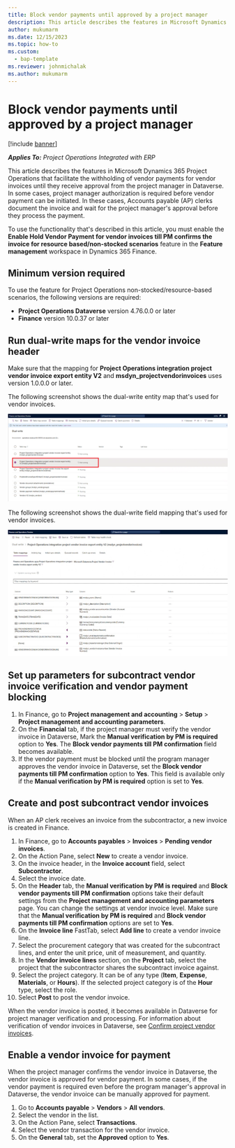 ```yaml
---
title: Block vendor payments until approved by a project manager
description: This article describes the features in Microsoft Dynamics 365 Project Operations that facilitate the withholding of vendor payments for vendor invoices until they receive approval from the project manager in Dataverse.
author: mukumarm
ms.date: 12/15/2023
ms.topic: how-to
ms.custom: 
  - bap-template
ms.reviewer: johnmichalak 
ms.author: mukumarm
---
```


# Block vendor payments until approved by a project manager

[!include [banner](../../includes/dataverse-preview.md)]

_**Applies To:** Project Operations Integrated with ERP_

This article describes the features in Microsoft Dynamics 365 Project Operations that facilitate the withholding of vendor payments for vendor invoices until they receive approval from the project manager in Dataverse. In some cases, project manager authorization is required before vendor payment can be initiated. In these cases, Accounts payable (AP) clerks document the invoice and wait for the project manager's approval before they process the payment.

To use the functionality that's described in this article, you must enable the **Enable Hold Vendor Payment for vendor invoices till PM confirms the invoice for resource based/non-stocked scenarios** feature in the **Feature management** workspace in Dynamics 365 Finance.

## Minimum version required

To use the feature for Project Operations non-stocked/resource-based scenarios, the following versions are required:

- **Project Operations Dataverse** version 4.76.0.0 or later
- **Finance** version 10.0.37 or later

## Run dual-write maps for the vendor invoice header

Make sure that the mapping for **Project Operations integration project vendor invoice export entity V2** and **msdyn\_projectvendorinvoices** uses version 1.0.0.0 or later.

The following screenshot shows the dual-write entity map that's used for vendor invoices.

![Screenshot of the dual-write maps.](../media/BlockvendorPaymentDualWrite.png)

The following screenshot shows the dual-write field mapping that's used for vendor invoices.

![Screenshot of the dual-write field mapping.](../media/VendorInvoiceDualwritefieldmapping.jpg)

## Set up parameters for subcontract vendor invoice verification and vendor payment blocking

1. In Finance, go to **Project management and accounting** \> **Setup** \> **Project management and accounting parameters**.
1. On the **Financial** tab, if the project manager must verify the vendor invoice in Dataverse, Mark the **Manual verification by PM is required** option to **Yes**. The **Block vendor payments till PM confirmation** field becomes available.
1. If the vendor payment must be blocked until the program manager approves the vendor invoice in Dataverse, set the **Block vendor payments till PM confirmation** option to **Yes**. This field is available only if the **Manual verification by PM is required** option is set to **Yes**.

## Create and post subcontract vendor invoices

When an AP clerk receives an invoice from the subcontractor, a new invoice is created in Finance.

1. In Finance, go to **Accounts payables** \> **Invoices** \> **Pending vendor invoices**.
1. On the Action Pane, select **New** to create a vendor invoice.
1. On the invoice header, in the **Invoice account** field, select **Subcontractor**.
1. Select the invoice date.
1. On the **Header** tab, the **Manual verification by PM is required** and **Block vendor payments till PM confirmation** options take their default settings from the **Project management and accounting parameters** page. You can change the settings at vendor invoice level. Make sure that the **Manual verification by PM is required** and **Block vendor payments till PM confirmation** options are set to **Yes**.
1. On the **Invoice line** FastTab, select **Add line** to create a vendor invoice line.
1. Select the procurement category that was created for the subcontract lines, and enter the unit price, unit of measurement, and quantity.
1. In the **Vendor invoice lines** section, on the **Project** tab, select the project that the subcontractor shares the subcontract invoice against.
1. Select the project category. It can be of any type (**Item**, **Expense**, **Materials**, or **Hours**). If the selected project category is of the **Hour** type, select the role.
1. Select **Post** to post the vendor invoice.

When the vendor invoice is posted, it becomes available in Dataverse for project manager verification and processing. For information about verification of vendor invoices in Dataverse, see [Confirm project vendor invoices](../../procurement/confirm-a-project-vendor-invoice.md).

## Enable a vendor invoice for payment

When the project manager confirms the vendor invoice in Dataverse, the vendor invoice is approved for vendor payment. In some cases, if the vendor payment is required even before the program manager's approval in Dataverse, the vendor invoice can be manually approved for payment.

1. Go to **Accounts payable** \> **Vendors** \> **All vendors**.
1. Select the vendor in the list.
1. On the Action Pane, select **Transactions**.
1. Select the vendor transaction for the vendor invoice.
1. On the **General** tab, set the **Approved** option to **Yes**.
